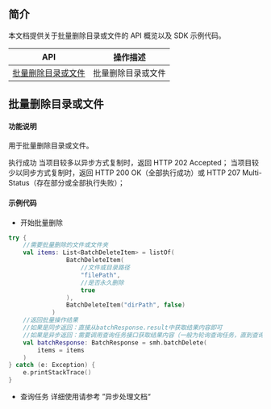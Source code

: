 ## 简介

本文档提供关于批量删除目录或文件的 API 概览以及 SDK 示例代码。

| API                                                          | 操作描述                         |
| ------------------------------------------------------------ | -------------------------------- |
| [批量删除目录或文件](https://cloud.tencent.com/document/product/1339/71259) | 批量删除目录或文件         |

## 批量删除目录或文件

#### 功能说明

用于批量删除目录或文件。

执行成功
当项目较多以异步方式复制时，返回 HTTP 202 Accepted；
当项目较少以同步方式复制时，返回 HTTP 200 OK（全部执行成功）或 HTTP 207 Multi-Status（存在部分或全部执行失败）；

#### 示例代码

* 开始批量删除
```kotlin
try {
    //需要批量删除的文件或文件夹
    val items: List<BatchDeleteItem> = listOf(
                BatchDeleteItem(
                    //文件或目录路径
                    "filePath", 
                    //是否永久删除
                    true
                ), 
                BatchDeleteItem("dirPath", false)
            )
    //返回批量操作结果
    //如果是同步返回：直接从batchResponse.result中获取结果内容即可
    //如果是异步返回：需要调用查询任务接口获取结果内容（一般为轮询查询任务，直到查询到任务结果）
    val batchResponse: BatchResponse = smh.batchDelete(
        items = items
    )
} catch (e: Exception) {
    e.printStackTrace()
}
```

* 查询任务
详细使用请参考 ”异步处理文档“